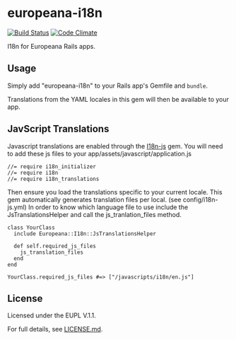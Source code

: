 # europeana-i18n

[![Build Status](https://travis-ci.org/europeana/europeana-i18n-ruby.svg?branch=develop)](https://travis-ci.org/europeana/europeana-i18n-ruby) [![Code Climate](https://codeclimate.com/github/europeana/europeana-i18n-ruby/badges/gpa.svg)](https://codeclimate.com/github/europeana/europeana-i18n-ruby)

I18n for Europeana Rails apps.

## Usage

Simply add "europeana-i18n" to your Rails app's Gemfile and `bundle`.

Translations from the YAML locales in this gem will then be available to your
app.

## JavScript Translations

Javascript translations are enabled through the [I18n-js](https://github.com/fnando/i18n-js) gem. 
You will need to add these js files to your app/assets/javascript/application.js

```
//= require i18n_initializer
//= require i18n
//= require i18n_translations
```

Then ensure you load the translations specific to your current locale.
This gem automatically generates translation files per local. (see config/i18n-js.yml)
In order to know which language file to use include the JsTranslationsHelper and call the js_tranlation_files method.

```
class YourClass
  include Europeana::I18n::JsTranslationsHelper
  
  def self.required_js_files
    js_translation_files
  end
end

YourClass.required_js_files #=> ["/javascripts/i18n/en.js"]
```

## License
Licensed under the EUPL V.1.1.

For full details, see [LICENSE.md](LICENSE.md).
